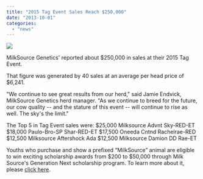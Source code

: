 ```yaml
---
title: "2015 Tag Event Sales Reach $250,000"
date: "2013-10-01"
categories: 
  - "news"
---
```


![](http://milk-source.local/wp-content/uploads/2015/04/fallcalvesbest-1024x768.jpg)

MilkSource Genetics' reported about $250,000 in sales at their 2015 Tag Event.

That figure was generated by 40 sales at an average per head price of $6,241.

"We continue to see great results from our herd," said Jamie Endvick, MilkSource Genetics herd manager. "As we continue to breed for the future, our cow quality -- and the stature of this event -- will continue to rise as well. The sky's the limit."

The Top 5 in Tag Event sales were: $25,000 Milksource Advnt Sky-RED-ET $18,000 Paulo-Bro-SP Shar-RED-ET $17,500 Oneeda Cntnd Rachelrae-RED $12,500 Milksource Aftershock Ada $12,500 Milksource Damion DD Rae-ET

Youths who purchase and show a prefixed “MilkSource” animal are eligible to win exciting scholarship awards from $200 to $50,000 through Milk Source's Generation Next scholarship program. To learn more about it, please [click here](http://milk-source.local/milksource-genetics/generation-next/ "Generation Next Scholarship Program").
